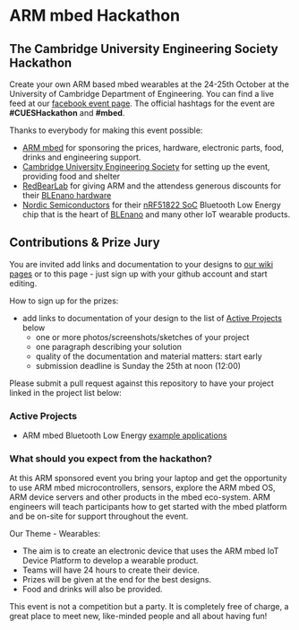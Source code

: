 # ARM mbed Hackathon

## The Cambridge University Engineering Society Hackathon
Create your own ARM based mbed wearables at the 24-25th October at the University of Cambridge Department of Engineering. You can find a live feed at our [facebook event page](https://www.facebook.com/events/1492417234391358/). The official hashtags for the event are **#CUESHackathon** and **#mbed**.

Thanks to everybody for making this event possible:
- [ARM mbed](https://www.mbed.com/en/) for sponsoring the prices, hardware, electronic parts, food, drinks and engineering support.
- [Cambridge University Engineering Society](https://cuengineeringsociety.org.uk/events/cues-hackathon/) for setting up the event, providing food and shelter
- [RedBearLab](http://redbearlab.com/) for giving ARM and the attendess generous discounts for their [BLEnano hardware](http://redbearlab.com/blenano/)
- [Nordic Semiconductors](https://www.mbed.com/en/partners/nordic/) for their [nRF51822 SoC](http://www.nordicsemi.com/eng/Products/Bluetooth-Smart-Bluetooth-low-energy/nRF51822) Bluetooth Low Energy chip that is the heart of [BLEnano](http://redbearlab.com/blenano/) and many other IoT wearable products.

## Contributions & Prize Jury
You are invited add links and documentation to your designs to [our wiki pages](https://github.com/ARMmbed/hackathon/wiki) or to this page - just sign up with your github account and start editing.

How to sign up for the prizes:
- add links to documentation of your design to the list of [Active Projects](#active-projects) below
  - one or more photos/screenshots/sketches of your project
  - one paragraph describing your solution
  - quality of the documentation and material matters: start early
  - submission deadline is Sunday the 25th at noon (12:00)

Please submit a pull request against this repository to have your project linked in the project list below:

### Active Projects
- ARM mbed Bluetooth Low Energy [example applications](https://github.com/ARMmbed/ble-examples)

### What should you expect from the hackathon?

At this ARM sponsored event you bring your laptop and get the opportunity to use ARM mbed microcontrollers, sensors, explore the ARM mbed OS, ARM device servers and other products in the mbed eco-system. ARM engineers will teach participants how to get started with the mbed platform and be on-site for support throughout the event.

Our Theme - Wearables:
- The aim is to create an electronic device that uses the ARM mbed IoT Device Platform to develop a wearable product.
- Teams will have 24 hours to create their device.
- Prizes will be given at the end for the best designs.
- Food and drinks will also be provided.

This event is not a competition but a party. It is completely free of charge, a great place to meet new, like-minded people and all about having fun!


